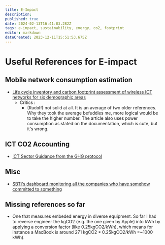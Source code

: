 ```yaml
---
title: E-Impact
description: 
published: true
date: 2024-02-13T16:41:03.282Z
tags: e-impact, sustainability, energy, co2, footprint
editor: markdown
dateCreated: 2023-12-11T15:51:53.675Z
---
```


# Useful References for E-impact

## Mobile network consumption estimation
  - [Life cycle inventory and carbon footprint assessment of wireless ICT networks for six demographic areas](/1-s2.0-s0921344921005607-main.pdf)
  	- Critics :
    	- (Rudolf) not solid at all. It is an average of two older references. Why they took the average befuddles me, more logical would be to take the higher number. The article also uses power consumption as stated on the documentation, which is cute, but it's wrong. 
  
  
## ICT CO2 Accounting

  - [ICT Sector Guidance from the GHG protocol](https://ghgprotocol.org/sites/default/files/2023-03/GHGP-ICTSG%20-%20ALL%20Chapters.pdf)
  
  
  
## Misc
  - [SBTi's dashboard monitoring all the companies who have somehow committed to something](https://sciencebasedtargets.org/companies-taking-action#dashboard)
  
  
  
## Missing references so far

  - One that measures embeded energy in diverse equipment. So far I had to reverse engineer the kgCO2 (e.g. the one given by Apple) into kWh by applying a conversion factor (like 0.25kgCO2/kWh), which means for instance a MacBook is around 271 kgCO2 * 0.25kgCO2/kWh =~1000 kWh).